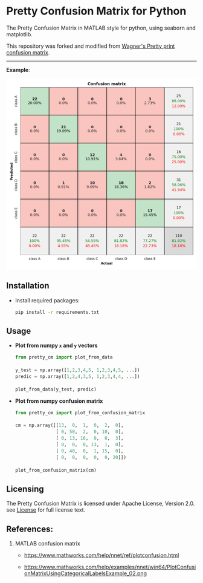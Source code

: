 # Pretty Confusion Matrix for Python
The Pretty Confusion Matrix in MATLAB style for python, using seaborn and matplotlib.

This repository was forked and modified from [Wagner's Pretty print confusion matrix](https://github.com/wcipriano/pretty-print-confusion-matrix).

---
**Example**:

<img src="Screenshots/conf_matrix_default.png" width="650" alt="Example of Pretty Confusion Matrix">

## Installation
- Install required packages:
   ```bash
   pip install -r requirements.txt
   ```

## Usage

- **Plot from numpy `x` and `y` vectors**
   ```python
   from pretty_cm import plot_from_data

   y_test = np.array([1,2,3,4,5, 1,2,3,4,5, ...])
   predic = np.array([1,2,4,3,5, 1,2,3,4,4, ...])

   plot_from_data(y_test, predic)
   ```

- **Plot from numpy confusion matrix**
   ```python
   from pretty_cm import plot_from_confusion_matrix

   cm = np.array([[13,  0,  1,  0,  2,  0],
                  [ 0, 50,  2,  0, 10,  0],
                  [ 0, 13, 16,  0,  0,  3],
                  [ 0,  0,  0, 13,  1,  0],
                  [ 0, 40,  0,  1, 15,  0],
                  [ 0,  0,  0,  0,  0, 20]])

   plot_from_confusion_matrix(cm)
   ```

## Licensing
The Pretty Confusion Matrix is licensed under Apache License, Version 2.0. see [License](LICENSE) for full license text.

## References:
1. MATLAB confusion matrix

   - https://www.mathworks.com/help/nnet/ref/plotconfusion.html
   
   - https://www.mathworks.com/help/examples/nnet/win64/PlotConfusionMatrixUsingCategoricalLabelsExample_02.png
